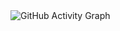 

<img src="https://github-readme-activity-graph.vercel.app/graph?username=KMGeon&theme=high-contrast&height=250" alt="GitHub Activity Graph">

